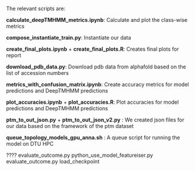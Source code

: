 The relevant scripts are: 

**calculate_deepTMHMM_metrics.ipynb**: Calculate and plot the class-wise metrics

**compose_instantiate_train.py**: Instantiate our data 

**create_final_plots.ipynb** + **create_final_plots.R**: Creates final plots for report

**download_pdb_data.py**: Download pdb data from alphafold based on the list of accession numbers 

**metrics_with_confusion_matrix.ipynb**: Create accuracy metrics for model predictions and DeepTMHMM predictions

**plot_accuracies.ipynb** + **plot_accuracies.R**: Plot accuracies for model predictions and DeepTMHMM predictions

**ptm_to_out_json.py** + **ptm_to_out_json_v2.py** : We created json files for our data based on the framework of the ptm dataset

**queue_topology_models_gpu_anna.sh** : A queue script for running the model on DTU HPC





????
evaluate_outcome.py
python_use_model_featureiser.py
evaluate_outcome.py
load_checkpoint


